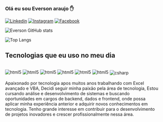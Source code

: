 ### Olá eu sou Everson araujo ✋

[![Linkedin](https://img.shields.io/badge/LinkedIn-0077B5?style=for-the-badge&logo=linkedin&logoColor=white)](https://www.linkedin.com/in/everson-araujo-09b289264/)
[![Instagram](https://img.shields.io/badge/Instagram-E4405F?style=for-the-badge&logo=instagram&logoColor=white)](https://www.instagram.com/everson_araujos/)
[![Facebook](https://img.shields.io/badge/Facebook-1877F2?style=for-the-badge&logo=facebook&logoColor=white)](https://www.facebook.com/everson.araujo.7965)

![Everson GitHub stats](https://github-readme-stats.vercel.app/api?username=eversondev22&show_icons=true&theme=radical)

![Top Langs](https://github-readme-stats.vercel.app/api/top-langs/?username=eversondev22&langs_count=8)

## Tecnologias que eu uso no meu dia

<div style="display:inline_block"><br/>
<img olign="center" alt="html5"src="https://img.shields.io/badge/HTML5-E34F26?style=for-the-badge&logo=html5&logoColor=white"/>
<img olign="center" alt="html5"src="https://img.shields.io/badge/CSS-239120?&style=for-the-badge&logo=css3&logoColor=white"/>
<img olign="center" alt="html5"src="https://img.shields.io/badge/JavaScript-F7DF1E?style=for-the-badge&logo=javascript&logoColor=black"/>
<img olign="center" alt="html5"src="https://img.shields.io/badge/React-20232A?style=for-the-badge&logo=react&logoColor=61DAFB"/>
<img olign="center" alt="html5"src="https://img.shields.io/badge/C-00599C?style=for-the-badge&logo=c&logoColor=white"/>
<img olign="center" alt="html5"src="https://img.shields.io/badge/Python-3776AB?style=for-the-badge&logo=python&logoColor=white"/>
<img align="center" alt="csharp" src="https://img.shields.io/badge/C%23-239120?style=for-the-badge&logo=c-sharp&logoColor=white"/>


</div><br/>
Apaixonado por tecnologia apos muitos anos trabalhando com Excel avançado e VBA, Decidi seguir minha paixão pela área de tecnologia, Estou cursando análise e desenvolvimento de sistemas e buscando oportunidades em cargos de backend, dados e frontend, onde possa aplicar minha experiência anterior e adquirir novos conhecimentos em tecnologia. Tenho grande interesse em contribuir para o desenvolvimento de projetos inovadores e crescer profissionalmente nessa área.
